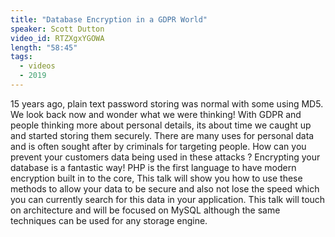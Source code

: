 ```yaml
---
title: "Database Encryption in a GDPR World"
speaker: Scott Dutton
video_id: RTZXgxYGOWA
length: "58:45"
tags:
  - videos
  - 2019
---
```


15 years ago, plain text password storing was normal with some using MD5. We look back now and wonder what we were thinking! With GDPR and people thinking more about personal details, its about time we caught up and started storing them securely. There are many uses for personal data and is often sought after by criminals for targeting people. How can you prevent your customers data being used in these attacks ? Encrypting your database is a fantastic way! PHP is the first language to have modern encryption built in to the core, This talk will show you how to use these methods to allow your data to be secure and also not lose the speed which you can currently search for this data in your application. This talk will touch on architecture and will be focused on MySQL although the same techniques can be used for any storage engine.
